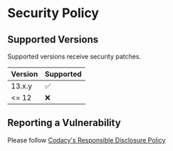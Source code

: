 # Security Policy

## Supported Versions

Supported versions receive security patches.

| Version | Supported          |
| ------- | ------------------ |
| 13.x.y  | :white_check_mark: |
| <= 12   | :x:                |

## Reporting a Vulnerability

Please follow [Codacy's Responsible Disclosure Policy](https://security.codacy.com/#responsible-disclosure)
